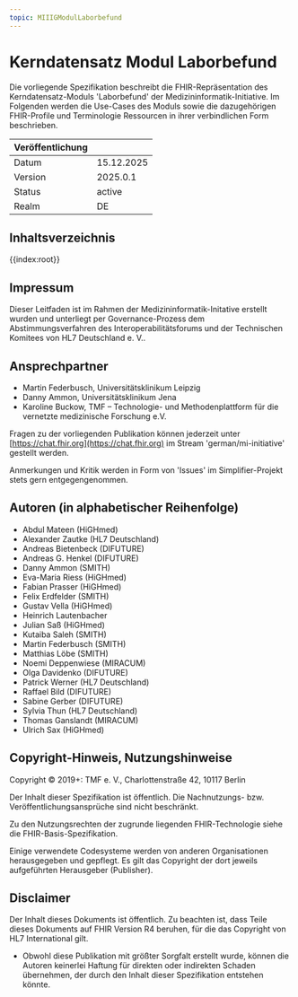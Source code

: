 ```yaml
---
topic: MIIIGModulLaborbefund
---
```

# Kerndatensatz Modul Laborbefund

<!-- | Hinweis | Under Construction! |
|---------|---------------------|
| {{render:implementation-guides/ImplementationGuide-Common/images/Warning.jpg}} | Dieser Implementation Guide stellt die aktuelle Arbeitsversion des Moduls 'Laborbefund' dar. Die jeweils für den produktiven Einsatz veröffentlichte Version finden Sie auf [dieser Seite der TMF EV](https://www.medizininformatik-initiative.de/de/basismodule-des-kerndatensatzes-der-mii).| -->

Die vorliegende Spezifikation beschreibt die FHIR-Repräsentation des Kerndatensatz-Moduls 'Laborbefund' der Medizininformatik-Initiative.
Im Folgenden werden die Use-Cases des Moduls sowie die dazugehörigen FHIR-Profile und Terminologie Ressourcen in ihrer verbindlichen Form beschrieben.

| Veröffentlichung   |            |
|---------|------------|
| Datum   | 15.12.2025 |
| Version | 2025.0.1   |
| Status  | active     |
| Realm   | DE         | 

## Inhaltsverzeichnis

{{index:root}}

## Impressum
Dieser Leitfaden ist im Rahmen der Medizininformatik-Initative erstellt wurden und unterliegt per Governance-Prozess dem Abstimmungsverfahren des Interoperabilitätsforums und der Technischen Komitees von HL7 Deutschland e. V..

## Ansprechpartner
* Martin Federbusch, Universitätsklinikum Leipzig
* Danny Ammon, Universitätsklinikum Jena
* Karoline Buckow, TMF – Technologie- und Methodenplattform
für die vernetzte medizinische Forschung e.V.

Fragen zu der vorliegenden Publikation können jederzeit unter [https://chat.fhir.org](https://chat.fhir.org) im Stream 'german/mi-initiative' gestellt werden.

Anmerkungen und Kritik werden in Form von 'Issues' im Simplifier-Projekt stets gern entgegengenommen.

## Autoren (in alphabetischer Reihenfolge)

* Abdul Mateen (HiGHmed)
* Alexander Zautke (HL7 Deutschland)
* Andreas Bietenbeck (DIFUTURE)
* Andreas G. Henkel (DIFUTURE)
* Danny Ammon (SMITH)
* Eva-Maria Riess (HiGHmed)
* Fabian Prasser (HiGHmed)
* Felix Erdfelder (SMITH)
* Gustav Vella (HiGHmed)
* Heinrich Lautenbacher
* Julian Saß (HiGHmed)
* Kutaiba Saleh (SMITH)
* Martin Federbusch (SMITH)
* Matthias Löbe (SMITH)
* Noemi Deppenwiese (MIRACUM)
* Olga Davidenko (DIFUTURE)
* Patrick Werner (HL7 Deutschland)
* Raffael Bild (DIFUTURE)
* Sabine Gerber (DIFUTURE)
* Sylvia Thun (HL7 Deutschland)
* Thomas Ganslandt (MIRACUM)
* Ulrich Sax (HiGHmed)


## Copyright-Hinweis, Nutzungshinweise
Copyright © 2019+: TMF e. V., Charlottenstraße 42, 10117 Berlin

Der Inhalt dieser Spezifikation ist öffentlich. Die Nachnutzungs- bzw. Veröffentlichungsansprüche sind nicht beschränkt.

Zu den Nutzungsrechten der zugrunde liegenden FHIR-Technologie siehe die FHIR-Basis-Spezifikation.

Einige verwendete Codesysteme werden von anderen Organisationen herausgegeben und gepflegt. Es gilt das Copyright der dort jeweils aufgeführten Herausgeber (Publisher).

## Disclaimer
Der Inhalt dieses Dokuments ist öffentlich. Zu beachten ist, dass Teile dieses Dokuments auf FHIR Version R4 beruhen, für die das Copyright von HL7 International gilt.

* Obwohl diese Publikation mit größter Sorgfalt erstellt wurde, können die Autoren keinerlei Haftung für direkten oder indirekten Schaden übernehmen, der durch den Inhalt dieser Spezifikation entstehen könnte.

